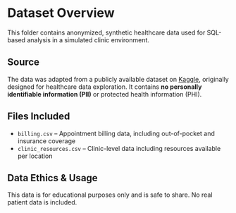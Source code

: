 # Dataset Overview

This folder contains anonymized, synthetic healthcare data used for SQL-based analysis in a simulated clinic environment.

## Source

The data was adapted from a publicly available dataset on [Kaggle](https://www.kaggle.com), originally designed for healthcare data exploration. It contains **no personally identifiable information (PII)** or protected health information (PHI).

## Files Included

- `billing.csv` – Appointment billing data, including out-of-pocket and insurance coverage
- `clinic_resources.csv` – Clinic-level data including resources available per location

## Data Ethics & Usage

This data is for educational purposes only and is safe to share. No real patient data is included.
